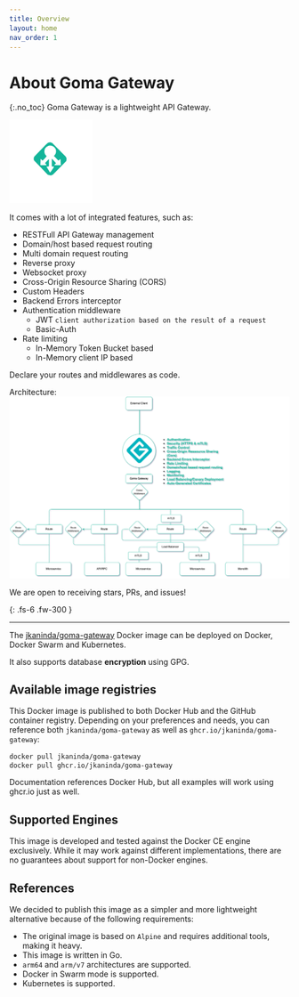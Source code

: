 ```yaml
---
title: Overview
layout: home
nav_order: 1
---
```


# About Goma Gateway
{:.no_toc}
Goma Gateway is a lightweight API Gateway.

<img src="https://raw.githubusercontent.com/jkaninda/goma-gateway/main/logo.png" width="150" alt="Goma logo">

It comes with a lot of integrated features, such as:

- RESTFull API Gateway management
- Domain/host based request routing
- Multi domain request routing
- Reverse proxy
- Websocket proxy
- Cross-Origin Resource Sharing (CORS)
- Custom Headers
- Backend Errors interceptor
- Authentication middleware
    - JWT `client authorization based on the result of a request`
    - Basic-Auth
- Rate limiting
    - In-Memory Token Bucket based
    - In-Memory client IP based

Declare your routes and middlewares as code.

Architecture:
<img src="https://raw.githubusercontent.com/jkaninda/goma-gateway/main/goma-gateway.png" width="912" alt="Goma archi">

We are open to receiving stars, PRs, and issues!


{: .fs-6 .fw-300 }

---

The [jkaninda/goma-gateway](https://hub.docker.com/r/jkaninda/goma-gateway) Docker image can be deployed on Docker, Docker Swarm and Kubernetes. 

It also supports database __encryption__ using GPG.



## Available image registries

This Docker image is published to both Docker Hub and the GitHub container registry.
Depending on your preferences and needs, you can reference both `jkaninda/goma-gateway` as well as `ghcr.io/jkaninda/goma-gateway`:

```
docker pull jkaninda/goma-gateway
docker pull ghcr.io/jkaninda/goma-gateway
```

Documentation references Docker Hub, but all examples will work using ghcr.io just as well.

## Supported Engines

This image is developed and tested against the Docker CE engine exclusively.
While it may work against different implementations, there are no guarantees about support for non-Docker engines.

## References

We decided to publish this image as a simpler and more lightweight alternative because of the following requirements:

- The original image is based on `Alpine` and requires additional tools, making it heavy.
- This image is written in Go.
- `arm64` and `arm/v7` architectures are supported.
- Docker in Swarm mode is supported.
- Kubernetes is supported.
